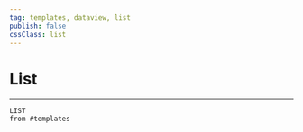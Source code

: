 ```yaml
---
tag: templates, dataview, list
publish: false
cssClass: list
---
```


# List
---

```dataview
LIST
from #templates 
```